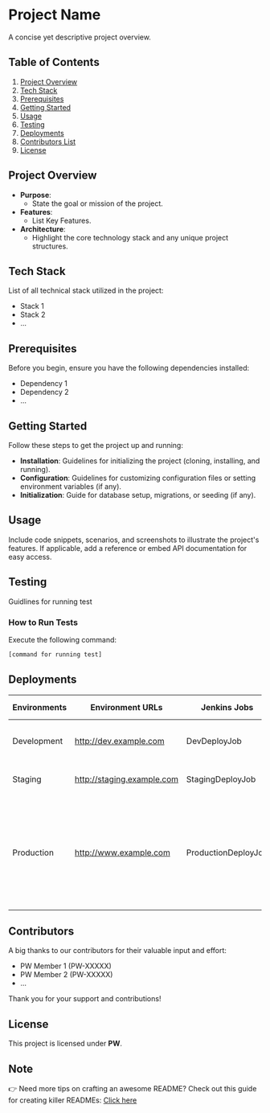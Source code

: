 # Project Name

A concise yet descriptive project overview.

## Table of Contents

1. [Project Overview](#project-overview)
2. [Tech Stack](#tech-stack)
3. [Prerequisites](#prerequisites)
4. [Getting Started](#getting-started)
5. [Usage](#usage)
6. [Testing](#testing)
7. [Deployments](#deployments)
8. [Contributors List](#contributors-list)
9. [License](#license)

## Project Overview <a name="project-overview"></a>

- **Purpose**: 
    - State the goal or mission of the project.
- **Features**: 
    - List Key Features.
- **Architecture**: 
    - Highlight the core technology stack and any unique project structures.

## Tech Stack <a name="tech-stack"></a>

List of all technical stack utilized in the project:

- Stack 1
- Stack 2
-  ...

## Prerequisites <a name="prerequisites"></a>

Before you begin, ensure you have the following dependencies installed:

- Dependency 1
- Dependency 2
- ...

## Getting Started <a name="getting-started"></a>

Follow these steps to get the project up and running:

- **Installation**: Guidelines for initializing the project (cloning, installing, and running).
- **Configuration**: Guidelines for customizing configuration files or setting environment variables (if any).
- **Initialization**: Guide for database setup, migrations, or seeding (if any).

## Usage <a name="usage"></a>

Include code snippets, scenarios, and screenshots to illustrate the project's features. If applicable, add a reference or embed API documentation for easy access.

## Testing <a name="testing"></a>

Guidlines for running test

### How to Run Tests

Execute the following command:

```bash
[command for running test]
```

## Deployments <a name="deployments"></a>

| Environments   | Environment URLs             | Jenkins Jobs       | Deployment Instructions                                     |
|----------------|------------------------------|--------------------|-------------------------------------------------------------|
| Development    | http://dev.example.com       | DevDeployJob       | Deploy on the development server.|
| Staging        | http://staging.example.com   | StagingDeployJob   | Deploy to the staging server.                           |
| Production     | http://www.example.com       | ProductionDeployJob| Merge code into the development branch for automatic deployment, then check to ensure everything is working correctly.                   |


## Contributors <a name="contributors"></a>

A big thanks to our contributors for their valuable input and effort:

- PW Member 1 (PW-XXXXX)
- PW Member 2 (PW-XXXXX)
- ...

Thank you for your support and contributions!

## License <a name="license"></a>

This project is licensed under **PW**.

## Note <a name="note"></a>

👉 Need more tips on crafting an awesome README? Check out this guide for creating killer READMEs: [Click here](https://shorturl.at/iyBGU)
